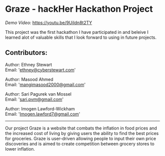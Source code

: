 # Graze - hackHer Hackathon Project
*Demo Video:* <a href="https://youtu.be/9UiIdn8t2TY"> https://youtu.be/9UiIdn8t2TY </a>

This project was the first hackathon I have participated in and beleive I learned alot of valuable skills that I look forward to using in future projects. 

Contributors:
---
Author: Ethney Stewart  <br>
Email: 'ethney@cyberstewart.com'<br>

Author: Masood Ahmed <br>
Email: 'mangimasood2000@gmail.com'<br>

Author: Sari Pagurek van Mossel <br>
Email: 'sari.pvm@gmail.com'<br>

Author: Imogen Lawford-Wickham <br>
Email: 'Imogen.lawford7@gmail.com'<br>

---
Our project Graze is a website that combats the inflation in food prices and the 
increased cost of living by giving users the ability to find the best prices for groceries.
Graze is user-driven allowing people to input their own price discoveries and is aimed to 
create competition between grocery stores to lower inflation.
